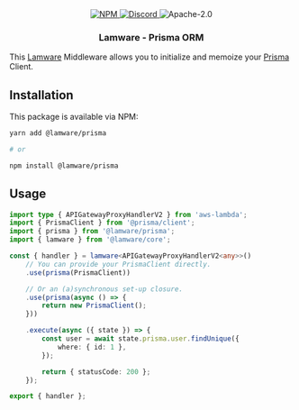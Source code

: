 <div align="center">
    <a href="https://www.npmjs.com/package/@lamware/prisma" target="_blank">
        <img src="https://img.shields.io/npm/v/@lamware/prisma?style=flat-square" alt="NPM" />
    </a>
    <a href="https://discord.gg/XMrHXtN" target="_blank">
        <img src="https://img.shields.io/discord/123906549860139008?color=7289DA&label=discord&logo=discord&logoColor=FFFFFF&style=flat-square" alt="Discord" />
    </a>
    <img src="https://img.shields.io/npm/l/@lamware/prisma?style=flat-square" alt="Apache-2.0" />
    <h3>Lamware - Prisma ORM</h3>
</div>

This [Lamware](https://github.com/evilkiwi/lamware) Middleware allows you to initialize and memoize your [Prisma](https://prisma.io) Client.

## Installation

This package is available via NPM:

```bash
yarn add @lamware/prisma

# or

npm install @lamware/prisma
```

## Usage

```typescript
import type { APIGatewayProxyHandlerV2 } from 'aws-lambda';
import { PrismaClient } from '@prisma/client';
import { prisma } from '@lamware/prisma';
import { lamware } from '@lamware/core';

const { handler } = lamware<APIGatewayProxyHandlerV2<any>>()
    // You can provide your PrismaClient directly.
    .use(prisma(PrismaClient))

    // Or an (a)synchronous set-up closure.
    .use(prisma(async () => {
        return new PrismaClient();
    }))

    .execute(async ({ state }) => {
        const user = await state.prisma.user.findUnique({
            where: { id: 1 },
        });

        return { statusCode: 200 };
    });

export { handler };
```

